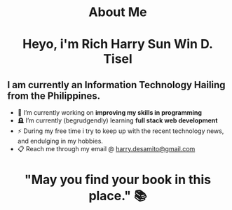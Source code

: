 <h1 align="center"> About Me </h1> 

<h1 align="center"> Heyo, i'm Rich Harry Sun Win D. Tisel
 </h1> 
<h2>I am currently an Information Technology Hailing from the Philippines.</h2>

- 🔧 I’m currently working on <b> improving my skills in programming </b>
- 🪦 I’m currently (begrudgendly) learning <b> full stack web development </b>
- ⚡ During my free time i try to keep up with the recent technology news, and endulging in my hobbies.
- 📋 Reach me through my email @ harry.desamito@gmail.com

<h1 align="center"> "May you find your book in this place." 📚
</sub></sup>
 
<!--
**SolWIND3/SolWIND3** is a ✨ _special_ ✨ repository because its `README.md` (this file) appears on your GitHub profile.

Here are some ideas to get you started:

- 🔭 I’m currently working on ...
- 🌱 I’m currently learning ...
- 👯 I’m looking to collaborate on ...
- 🤔 I’m looking for help with ...
- 💬 Ask me about ...
- 📫 How to reach me: ...
- 😄 Pronouns: ...
- ⚡ Fun fact: ...
-->
